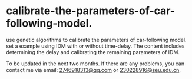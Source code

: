 # calibrate-the-parameters-of-car-following-model.
use genetic algorithms to calibrate the parameters of car-following model.
set a example using IDM with or without time-delay.
The content includes determining the delay and calibrating the remaining parameters of IDM.


To be updated in the next two months.
If there are any problems, you can contact me via email: 2746918313@qq.com or 230228916@seu.edu.cn.

